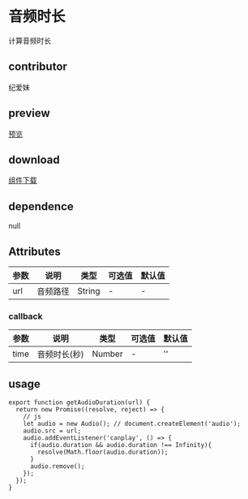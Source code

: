 # 音频时长
  计算音频时长
## contributor
纪爱妹
## preview
[预览](./index.html#/demo/audio-duration-demo)
## download
[组件下载](./js/html/audio-duration.zip)
## dependence
null

## Attributes
| 参数 |	说明 |类型 |可选值	| 默认值 |
| ---- | ---- |---- | ----   |----  | 
| url | 音频路径 | String | - | -  | 
### callback
| 参数 |	说明 |类型 |可选值	| 默认值 |
| ---- | ---- |---- | ----   |----  | 
| time | 音频时长(秒) | Number | - | ''  | 
## usage
```
export function getAudioDuration(url) {
  return new Promise((resolve, reject) => {
    // js
    let audio = new Audio(); // document.createElement('audio');
    audio.src = url;
    audio.addEventListener('canplay', () => {
      if(audio.duration && audio.duration !== Infinity){
        resolve(Math.floor(audio.duration));
      }
      audio.remove();
    });
  });
}
```
